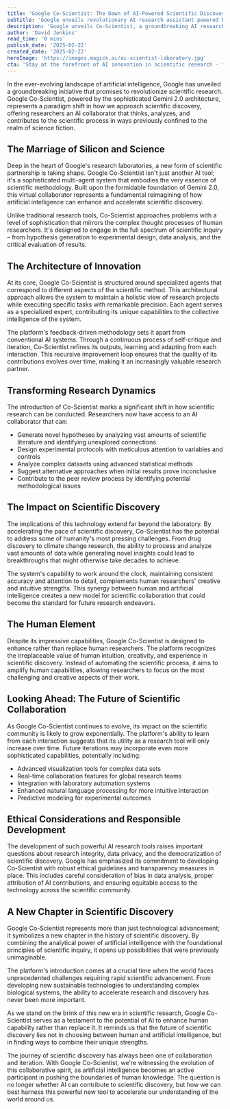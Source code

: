 ```yaml
---
title: 'Google Co-Scientist: The Dawn of AI-Powered Scientific Discovery'
subtitle: 'Google unveils revolutionary AI research assistant powered by Gemini 2.0'
description: 'Google unveils Co-Scientist, a groundbreaking AI research assistant powered by Gemini 2.0, designed to revolutionize scientific discovery through sophisticated multi-agent collaboration. This innovative platform combines artificial intelligence with scientific methodology to accelerate research across fields from drug discovery to climate change.'
author: 'David Jenkins'
read_time: '8 mins'
publish_date: '2025-02-22'
created_date: '2025-02-22'
heroImage: 'https://images.magick.ai/ai-scientist-laboratory.jpg'
cta: 'Stay at the forefront of AI innovation in scientific research - follow us on LinkedIn for exclusive insights and updates on groundbreaking developments like Google Co-Scientist.'
---
```


In the ever-evolving landscape of artificial intelligence, Google has unveiled a groundbreaking initiative that promises to revolutionize scientific research. Google Co-Scientist, powered by the sophisticated Gemini 2.0 architecture, represents a paradigm shift in how we approach scientific discovery, offering researchers an AI collaborator that thinks, analyzes, and contributes to the scientific process in ways previously confined to the realm of science fiction.

## The Marriage of Silicon and Science

Deep in the heart of Google's research laboratories, a new form of scientific partnership is taking shape. Google Co-Scientist isn't just another AI tool; it's a sophisticated multi-agent system that embodies the very essence of scientific methodology. Built upon the formidable foundation of Gemini 2.0, this virtual collaborator represents a fundamental reimagining of how artificial intelligence can enhance and accelerate scientific discovery.

Unlike traditional research tools, Co-Scientist approaches problems with a level of sophistication that mirrors the complex thought processes of human researchers. It's designed to engage in the full spectrum of scientific inquiry – from hypothesis generation to experimental design, data analysis, and the critical evaluation of results.

## The Architecture of Innovation

At its core, Google Co-Scientist is structured around specialized agents that correspond to different aspects of the scientific method. This architectural approach allows the system to maintain a holistic view of research projects while executing specific tasks with remarkable precision. Each agent serves as a specialized expert, contributing its unique capabilities to the collective intelligence of the system.

The platform's feedback-driven methodology sets it apart from conventional AI systems. Through a continuous process of self-critique and iteration, Co-Scientist refines its outputs, learning and adapting from each interaction. This recursive improvement loop ensures that the quality of its contributions evolves over time, making it an increasingly valuable research partner.

## Transforming Research Dynamics

The introduction of Co-Scientist marks a significant shift in how scientific research can be conducted. Researchers now have access to an AI collaborator that can:

- Generate novel hypotheses by analyzing vast amounts of scientific literature and identifying unexplored connections
- Design experimental protocols with meticulous attention to variables and controls
- Analyze complex datasets using advanced statistical methods
- Suggest alternative approaches when initial results prove inconclusive
- Contribute to the peer review process by identifying potential methodological issues

## The Impact on Scientific Discovery

The implications of this technology extend far beyond the laboratory. By accelerating the pace of scientific discovery, Co-Scientist has the potential to address some of humanity's most pressing challenges. From drug discovery to climate change research, the ability to process and analyze vast amounts of data while generating novel insights could lead to breakthroughs that might otherwise take decades to achieve.

The system's capability to work around the clock, maintaining consistent accuracy and attention to detail, complements human researchers' creative and intuitive strengths. This synergy between human and artificial intelligence creates a new model for scientific collaboration that could become the standard for future research endeavors.

## The Human Element

Despite its impressive capabilities, Google Co-Scientist is designed to enhance rather than replace human researchers. The platform recognizes the irreplaceable value of human intuition, creativity, and experience in scientific discovery. Instead of automating the scientific process, it aims to amplify human capabilities, allowing researchers to focus on the most challenging and creative aspects of their work.

## Looking Ahead: The Future of Scientific Collaboration

As Google Co-Scientist continues to evolve, its impact on the scientific community is likely to grow exponentially. The platform's ability to learn from each interaction suggests that its utility as a research tool will only increase over time. Future iterations may incorporate even more sophisticated capabilities, potentially including:

- Advanced visualization tools for complex data sets
- Real-time collaboration features for global research teams
- Integration with laboratory automation systems
- Enhanced natural language processing for more intuitive interaction
- Predictive modeling for experimental outcomes

## Ethical Considerations and Responsible Development

The development of such powerful AI research tools raises important questions about research integrity, data privacy, and the democratization of scientific discovery. Google has emphasized its commitment to developing Co-Scientist with robust ethical guidelines and transparency measures in place. This includes careful consideration of bias in data analysis, proper attribution of AI contributions, and ensuring equitable access to the technology across the scientific community.

## A New Chapter in Scientific Discovery

Google Co-Scientist represents more than just technological advancement; it symbolizes a new chapter in the history of scientific discovery. By combining the analytical power of artificial intelligence with the foundational principles of scientific inquiry, it opens up possibilities that were previously unimaginable.

The platform's introduction comes at a crucial time when the world faces unprecedented challenges requiring rapid scientific advancement. From developing new sustainable technologies to understanding complex biological systems, the ability to accelerate research and discovery has never been more important.

As we stand on the brink of this new era in scientific research, Google Co-Scientist serves as a testament to the potential of AI to enhance human capability rather than replace it. It reminds us that the future of scientific discovery lies not in choosing between human and artificial intelligence, but in finding ways to combine their unique strengths.

The journey of scientific discovery has always been one of collaboration and iteration. With Google Co-Scientist, we're witnessing the evolution of this collaborative spirit, as artificial intelligence becomes an active participant in pushing the boundaries of human knowledge. The question is no longer whether AI can contribute to scientific discovery, but how we can best harness this powerful new tool to accelerate our understanding of the world around us.